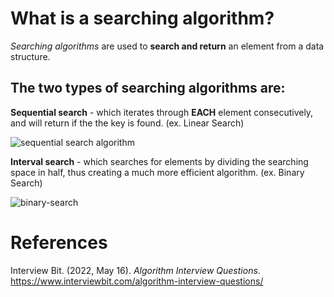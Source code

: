 # What is a searching algorithm? 

*Searching algorithms* are used to 
**search and return** an element from a data structure. 

## The two types of searching algorithms are: 
**Sequential search** - which iterates through **EACH** element 
		        consecutively, and will return if the 
			the key is found. (ex. Linear Search) 

![sequential search algorithm](https://user-images.githubusercontent.com/109105989/194979934-a9cd79c8-2c2c-4113-846c-8372c7192c4c.png)
			
**Interval search** - which searches for elements by dividing the 
		      searching space in half, thus creating a 
		      much more efficient algorithm. (ex. Binary Search)   
		
![binary-search](https://user-images.githubusercontent.com/109105989/194979946-8b2f4a4c-c1bb-4065-aa2b-74c1e04a454b.jpg)
		     
# References 
Interview Bit. (2022, May 16). *Algorithm Interview Questions*. <https://www.interviewbit.com/algorithm-interview-questions/> 		  
